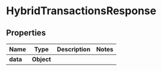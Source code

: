 # HybridTransactionsResponse

## Properties
Name | Type | Description | Notes
------------ | ------------- | ------------- | -------------
**data** | **Object** |  | 
